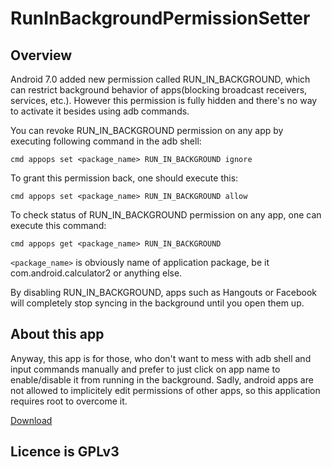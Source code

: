 # RunInBackgroundPermissionSetter

Overview
---
Android 7.0 added new permission called RUN_IN_BACKGROUND, which can restrict background behavior of apps(blocking broadcast receivers, services, etc.). However this permission is fully hidden and there's no way to activate it besides using adb commands.

You can revoke RUN_IN_BACKGROUND permission on any app by executing following command in the adb shell:

```cmd appops set <package_name> RUN_IN_BACKGROUND ignore```

To grant this permission back, one should execute this:

```cmd appops set <package_name> RUN_IN_BACKGROUND allow```

To check status of RUN_IN_BACKGROUND permission on any app, one can execute this command:

```cmd appops get <package_name> RUN_IN_BACKGROUND```


```<package_name>``` is obviously name of application package, be it com.android.calculator2 or anything else.

By disabling RUN_IN_BACKGROUND, apps such as Hangouts or Facebook will completely stop syncing in the background until you open them up.

About this app
---
Anyway, this app is for those, who don't want to mess with adb shell and input commands manually and prefer to just click on app name to enable/disable it from running in the background.
Sadly, android apps are not allowed to implicitely edit permissions of other apps, so this application requires root to overcome it.


[Download](https://github.com/MrBIMC/RunInBackgroundPermissionSetter/releases/download/1.0/app-release.apk)


Licence is GPLv3
----




